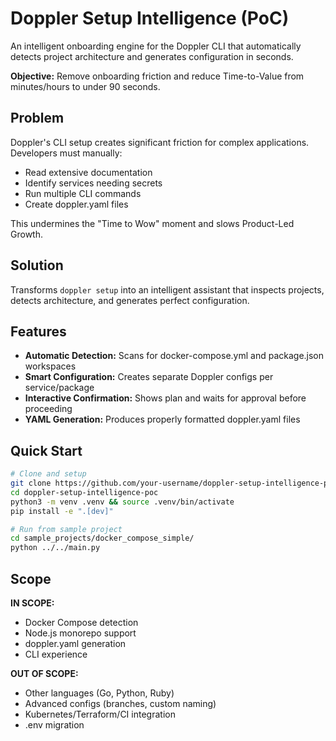 # Doppler Setup Intelligence (PoC)

An intelligent onboarding engine for the Doppler CLI that automatically detects project architecture and generates configuration in seconds.

**Objective:** Remove onboarding friction and reduce Time-to-Value from minutes/hours to under 90 seconds.

## Problem

Doppler's CLI setup creates significant friction for complex applications. Developers must manually:
- Read extensive documentation
- Identify services needing secrets  
- Run multiple CLI commands
- Create doppler.yaml files

This undermines the "Time to Wow" moment and slows Product-Led Growth.

## Solution

Transforms `doppler setup` into an intelligent assistant that inspects projects, detects architecture, and generates perfect configuration.

## Features

- **Automatic Detection:** Scans for docker-compose.yml and package.json workspaces
- **Smart Configuration:** Creates separate Doppler configs per service/package
- **Interactive Confirmation:** Shows plan and waits for approval before proceeding
- **YAML Generation:** Produces properly formatted doppler.yaml files

## Quick Start

```bash
# Clone and setup
git clone https://github.com/your-username/doppler-setup-intelligence-poc.git
cd doppler-setup-intelligence-poc
python3 -m venv .venv && source .venv/bin/activate
pip install -e ".[dev]"

# Run from sample project
cd sample_projects/docker_compose_simple/
python ../../main.py
```

## Scope

**IN SCOPE:**
- Docker Compose detection
- Node.js monorepo support  
- doppler.yaml generation
- CLI experience

**OUT OF SCOPE:**
- Other languages (Go, Python, Ruby)
- Advanced configs (branches, custom naming)
- Kubernetes/Terraform/CI integration
- .env migration
